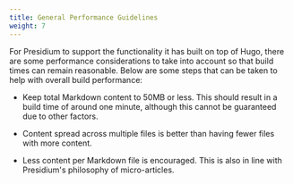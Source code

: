 ```yaml
---
title: General Performance Guidelines
weight: 7
---
```


For Presidium to support the functionality it has built on top of Hugo, there are some performance considerations to take into account so that build times can remain reasonable. Below are some steps that can be taken to help with overall build performance:

- Keep total Markdown content to 50MB or less. This should result in a build time of around one minute, although this cannot be guaranteed due to other factors.

- Content spread across multiple files is better than having fewer files with more content.

- Less content per Markdown file is encouraged. This is also in line with Presidium's philosophy of micro-articles.
